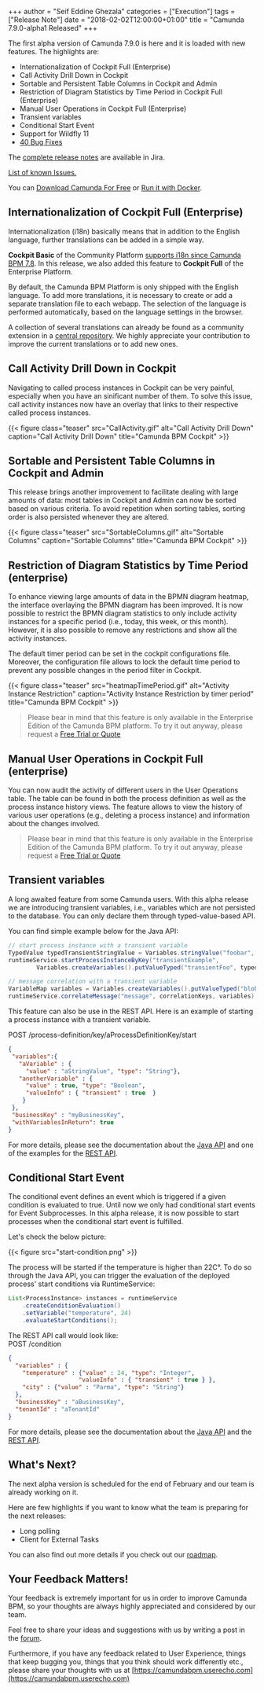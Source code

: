 +++
author = "Seif Eddine Ghezala"
categories = ["Execution"]
tags = ["Release Note"]
date = "2018-02-02T12:00:00+01:00"
title = "Camunda 7.9.0-alpha1 Released"
+++

The first alpha version of Camunda 7.9.0 is here and it is loaded with new features. The highlights are:

* Internationalization of Cockpit Full (Enterprise)
* Call Activity Drill Down in Cockpit
* Sortable and Persistent Table Columns in Cockpit and Admin 
* Restriction of Diagram Statistics by Time Period in Cockpit Full (Enterprise)
* Manual User Operations in Cockpit Full (Enterprise)
* Transient variables
* Conditional Start Event
* Support for Wildfly 11
* [40 Bug Fixes](https://app.camunda.com/jira/issues/?jql=issuetype%20%3D%20%22Bug%20Report%22%20AND%20fixVersion%20%3D%207.9.0-alpha1)

The [complete release notes](https://app.camunda.com/jira/secure/ReleaseNote.jspa?projectId=10230&version=15191) are available in Jira.

[List of known Issues.](https://app.camunda.com/jira/issues/?jql=affectedVersion%20%3D%207.9.0-alpha1)

You can [Download Camunda For Free](https://camunda.com/download/)
or [Run it with Docker](https://hub.docker.com/r/camunda/camunda-bpm-platform/).

<!--more-->

## Internationalization of Cockpit Full (Enterprise)
Internationalization (i18n) basically means that in addition to the English language, further translations can be added in a simple way.

**Cockpit Basic** of the Community Platform 
[supports i18n since Camunda BPM 7.8](http://blog.camunda.org/post/2017/10/camunda-bpm-780-alpha5-released/#internationalization-i18n-for-cockpit-admin).
In this release, we also added this feature to **Cockpit Full** of the Enterprise Platform.

By default, the Camunda BPM Platform is only shipped with the English language. 
To add more translations, it is necessary to create or add a separate translation file to each webapp.
The selection of the language is performed automatically, based on the language settings in the browser.

A collection of several translations can already be found as a community extension in a 
[central repository](https://github.com/camunda/camunda-webapp-translations).
We highly appreciate your contribution to improve the current translations or to add new ones.

## Call Activity Drill Down in Cockpit
Navigating to called process instances in Cockpit can be very painful, especially when you have an sinificant number of them. To solve this issue, call activity
instances now have an overlay that links to their respective called process instances.

{{< figure class="teaser" src="CallActivity.gif" alt="Call Activity Drill Down" caption="Call Activity Drill Down" title="Camunda BPM Cockpit" >}}

## Sortable and Persistent Table Columns in Cockpit and Admin 
This release brings another improvement to facilitate dealing with large amounts of data: most tables in Cockpit and Admin can now be sorted based on various criteria. 
To avoid repetition when sorting tables, sorting order is also persisted whenever they are altered.

{{< figure class="teaser" src="SortableColumns.gif" alt="Sortable Columns" caption="Sortable Columns" title="Camunda BPM Cockpit" >}}


## Restriction of Diagram Statistics by Time Period  (enterprise)
To enhance viewing large amounts of data in the BPMN diagram heatmap, the interface overlaying the BPMN diagram has been improved. 
It is now possible to restrict the BPMN diagram statistics to only include activity instances for a specific period (i.e., today, this week, or this month).
However, it is also possible to remove any restrictions and show all the activity instances.

The default timer period can be set in the cockpit configurations file. Moreover, the configuration file allows to lock the default time period to prevent any possible changes in the period filter in Cockpit.

{{< figure class="teaser" src="heatmapTimePeriod.gif" alt="Activity Instance Restriction" caption="Activity Instance Restriction by timer period" title="Camunda BPM Cockpit" >}}

> Please bear in mind that this feature is only available in the Enterprise Edition of the Camunda BPM platform.
> To try it out anyway, please request a [Free Trial or Quote](https://camunda.com/enterprise/)

## Manual User Operations in Cockpit Full (enterprise)
You can now audit the activity of different users in the User Operations table. The table can be found in both the process definition as well as the process instance history views. The feature allows to view the history of various user operations (e.g., deleting a process instance) and information about the changes involved.


> Please bear in mind that this feature is only available in the Enterprise Edition of the Camunda BPM platform.
> To try it out anyway, please request a [Free Trial or Quote](https://camunda.com/enterprise/)

## Transient variables

A long awaited feature from some Camunda users.
With this alpha release we are introducing transient variables, i.e., variables which are not persisted to the database. You can only declare them through typed-value-based API.

You can find simple example below for the Java API:
```java
// start process instance with a transient variable
TypedValue typedTransientStringValue = Variables.stringValue("foobar", true);
runtimeService.startProcessInstanceByKey("transientExample",
        Variables.createVariables().putValueTyped("transientFoo", typedTransientStringValue));

// message correlation with a transient variable
VariableMap variables = Variables.createVariables().putValueTyped("blob", Variables.stringValue("blob", true));
runtimeService.correlateMessage("message", correlationKeys, variables);
```
This feature can also be use in the REST API. Here is an example of starting a process instance with a transient variable.

POST /process-definition/key/aProcessDefinitionKey/start
```json
{
 "variables":{
   "aVariable" : {
     "value" : "aStringValue", "type": "String"},
   "anotherVariable" : {
     "value" : true, "type": "Boolean",
     "valueInfo" : { "transient" : true  }
    }
 },
 "businessKey" : "myBusinessKey",
 "withVariablesInReturn": true
}
```
For more details, please see the documentation about the [Java API](https://docs.camunda.org/manual/latest/user-guide/process-engine/variables/#transient-variables)
and one of the examples for the [REST API](http://docs.camunda.org/manual/latest/reference/rest/process-definition/post-start-process-instance/#starting-a-process-instance-with-variables-in-return).

## Conditional Start Event
The conditional event defines an event which is triggered if a given condition is evaluated to true. 
Until now we only had conditional start events for Event Subprocesses. In this alpha release, it is now possible to start processes when the conditional start event is fulfilled. 

Let's check the below picture:

{{< figure src="start-condition.png" >}}

The process will be started if the temperature is higher than 22C°.
To do so through the Java API, you can trigger the evaluation of the deployed process' start conditions via RuntimeService:
```java
List<ProcessInstance> instances = runtimeService
    .createConditionEvaluation()
    .setVariable("temperature", 24)
    .evaluateStartConditions();
```
The REST API call would look like:  
POST /condition
```json
{
  "variables" : {
    "temperature" : {"value" : 24, "type": "Integer",
                    "valueInfo" : { "transient" : true } },
    "city" : {"value" : "Parma", "type": "String"}
  },
  "businessKey" : "aBusinessKey",
  "tenantId" : "aTenantId"
}
```
For more details, please see the documentation about the [Java API](https://docs.camunda.org/manual/latest/reference/bpmn20/events/conditional-events/#conditional-start-event) and the
[REST API](http://docs.camunda.org/manual/latest/reference/rest/condition/post-condition/).

## What's Next?
The next alpha version is scheduled for the end of February and our team is already working on it.

Here are few highlights if you want to know what the team is preparing for the next releases:

* Long polling
* Client for External Tasks

You can also find out more details if you check out our [roadmap](https://camunda.com/learn/community/#roadmap).

## Your Feedback Matters!
Your feedback is extremely important for us in order to improve Camunda BPM, so your thoughts are always highly appreciated and considered by our team.

Feel free to share your ideas and suggestions with us by writing a post in the [forum](https://forum.camunda.org/).

Furthermore, if you have any feedback related to User Experience, things that keep bugging you, things that you think should work differently etc., please share your thoughts with us at [https://camundabpm.userecho.com](https://camundabpm.userecho.com)
